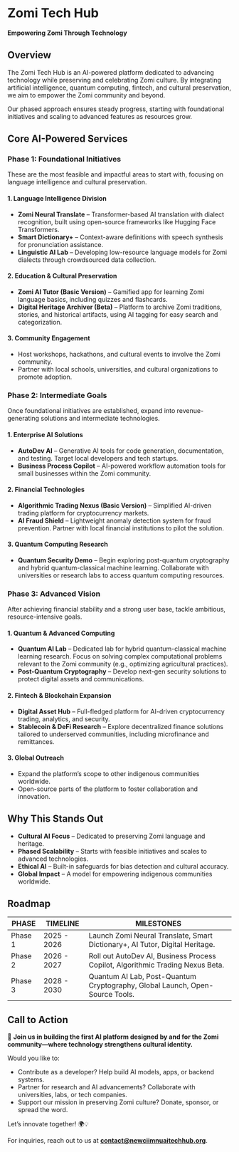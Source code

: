 # Zomi Tech Hub
**Empowering Zomi Through Technology**

## Overview
The Zomi Tech Hub is an AI-powered platform dedicated to advancing technology while preserving and celebrating Zomi culture. By integrating artificial intelligence, quantum computing, fintech, and cultural preservation, we aim to empower the Zomi community and beyond.

Our phased approach ensures steady progress, starting with foundational initiatives and scaling to advanced features as resources grow.

## Core AI-Powered Services

### Phase 1: Foundational Initiatives
These are the most feasible and impactful areas to start with, focusing on language intelligence and cultural preservation.

#### 1. Language Intelligence Division
- **Zomi Neural Translate** – Transformer-based AI translation with dialect recognition, built using open-source frameworks like Hugging Face Transformers.
- **Smart Dictionary+** – Context-aware definitions with speech synthesis for pronunciation assistance.
- **Linguistic AI Lab** – Developing low-resource language models for Zomi dialects through crowdsourced data collection.

#### 2. Education & Cultural Preservation
- **Zomi AI Tutor (Basic Version)** – Gamified app for learning Zomi language basics, including quizzes and flashcards.
- **Digital Heritage Archiver (Beta)** – Platform to archive Zomi traditions, stories, and historical artifacts, using AI tagging for easy search and categorization.

#### 3. Community Engagement
- Host workshops, hackathons, and cultural events to involve the Zomi community.
- Partner with local schools, universities, and cultural organizations to promote adoption.

### Phase 2: Intermediate Goals
Once foundational initiatives are established, expand into revenue-generating solutions and intermediate technologies.

#### 1. Enterprise AI Solutions
- **AutoDev AI** – Generative AI tools for code generation, documentation, and testing. Target local developers and tech startups.
- **Business Process Copilot** – AI-powered workflow automation tools for small businesses within the Zomi community.

#### 2. Financial Technologies
- **Algorithmic Trading Nexus (Basic Version)** – Simplified AI-driven trading platform for cryptocurrency markets.
- **AI Fraud Shield** – Lightweight anomaly detection system for fraud prevention. Partner with local financial institutions to pilot the solution.

#### 3. Quantum Computing Research
- **Quantum Security Demo** – Begin exploring post-quantum cryptography and hybrid quantum-classical machine learning. Collaborate with universities or research labs to access quantum computing resources.

### Phase 3: Advanced Vision
After achieving financial stability and a strong user base, tackle ambitious, resource-intensive goals.

#### 1. Quantum & Advanced Computing
- **Quantum AI Lab** – Dedicated lab for hybrid quantum-classical machine learning research. Focus on solving complex computational problems relevant to the Zomi community (e.g., optimizing agricultural practices).
- **Post-Quantum Cryptography** – Develop next-gen security solutions to protect digital assets and communications.

#### 2. Fintech & Blockchain Expansion
- **Digital Asset Hub** – Full-fledged platform for AI-driven cryptocurrency trading, analytics, and security.
- **Stablecoin & DeFi Research** – Explore decentralized finance solutions tailored to underserved communities, including microfinance and remittances.

#### 3. Global Outreach
- Expand the platform’s scope to other indigenous communities worldwide.
- Open-source parts of the platform to foster collaboration and innovation.

## Why This Stands Out
- **Cultural AI Focus** – Dedicated to preserving Zomi language and heritage.
- **Phased Scalability** – Starts with feasible initiatives and scales to advanced technologies.
- **Ethical AI** – Built-in safeguards for bias detection and cultural accuracy.
- **Global Impact** – A model for empowering indigenous communities worldwide.

## Roadmap

| **PHASE**  | **TIMELINE**            | **MILESTONES**  |
|------------|-------------------------|----------------|
| Phase 1   | 2025 - 2026       | Launch Zomi Neural Translate, Smart Dictionary+, AI Tutor, Digital Heritage. |
| Phase 2   | 2026 - 2027       | Roll out AutoDev AI, Business Process Copilot, Algorithmic Trading Nexus Beta. |
| Phase 3   | 2028 - 2030       | Quantum AI Lab, Post-Quantum Cryptography, Global Launch, Open-Source Tools. |

## Call to Action
🚀 **Join us in building the first AI platform designed by and for the Zomi community—where technology strengthens cultural identity.**

Would you like to:
- Contribute as a developer? Help build AI models, apps, or backend systems.
- Partner for research and AI advancements? Collaborate with universities, labs, or tech companies.
- Support our mission in preserving Zomi culture? Donate, sponsor, or spread the word.

Let’s innovate together! 🌍💡

For inquiries, reach out to us at **contact@newciimnuaitechhub.org**.
